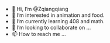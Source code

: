 - 👋 Hi, I’m @Zqiangqiang
- 👀 I’m interested in animation and food.
- 🌱 I’m currently learning 408 and math.
- 💞️ I’m looking to collaborate on ...
- 📫 How to reach me ...

<!---
Zqiangqiang/Zqiangqiang is a ✨ special ✨ repository because its `README.md` (this file) appears on your GitHub profile.
You can click the Preview link to take a look at your changes.
--->
